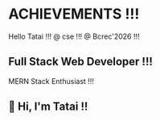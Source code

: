 # ACHIEVEMENTS !!!
Hello Tatai !!!
@ cse !!!
@ Bcrec'2026 !!!
<!DOCTYPE html>

## Full Stack Web Developer !!!
MERN Stack Enthusiast !!!

## 👋 Hi, I'm Tatai !!
